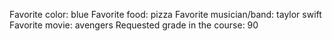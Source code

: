 Favorite color: blue
Favorite food: pizza
Favorite musician/band: taylor swift
Favorite movie: avengers
Requested grade in the course: 90


